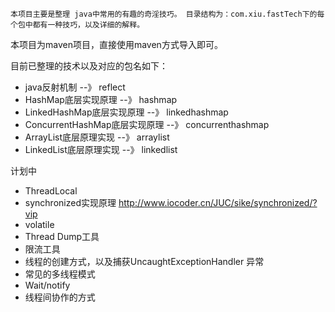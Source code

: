   	本项目主要是整理 java中常用的有趣的奇淫技巧。 目录结构为：com.xiu.fastTech下的每个包中都有一种技巧，以及详细的解释。
本项目为maven项目，直接使用maven方式导入即可。

目前已整理的技术以及对应的包名如下：
- java反射机制 					--》				reflect
- HashMap底层实现原理				--》				hashmap
- LinkedHashMap底层实现原理   	 	--》 				linkedhashmap
- ConcurrentHashMap底层实现原理  	--》 				concurrenthashmap
- ArrayList底层原理实现     			--》 				arraylist
- LinkedList底层原理实现 			--》 				linkedlist


计划中
- ThreadLocal
- synchronized实现原理 http://www.iocoder.cn/JUC/sike/synchronized/?vip
- volatile
- Thread Dump工具
- 限流工具
- 线程的创建方式，以及捕获UncaughtExceptionHandler 异常
- 常见的多线程模式
- Wait/notify	
- 线程间协作的方式